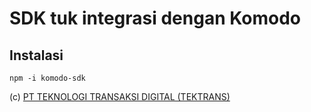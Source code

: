 # SDK tuk integrasi dengan Komodo

## Instalasi

```
npm -i komodo-sdk
```

(c) [PT TEKNOLOGI TRANSAKSI DIGITAL (TEKTRANS)](https://tektrans.id)

